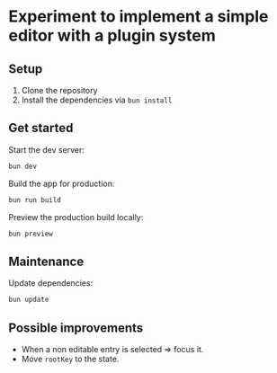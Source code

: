 # Experiment to implement a simple editor with a plugin system

## Setup

1. Clone the repository
2. Install the dependencies via `bun install`

## Get started

Start the dev server:

```bash
bun dev
```

Build the app for production:

```bash
bun run build
```

Preview the production build locally:

```bash
bun preview
```

## Maintenance

Update dependencies:

```bash
bun update
```

## Possible improvements

- When a non editable entry is selected => focus it.
- Move `rootKey` to the state.
